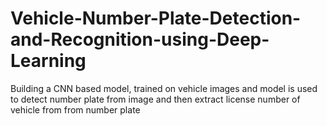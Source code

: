 # Vehicle-Number-Plate-Detection-and-Recognition-using-Deep-Learning
Building a CNN based model, trained on vehicle images and model is used to detect number plate from image and then extract license number of vehicle from from number plate
